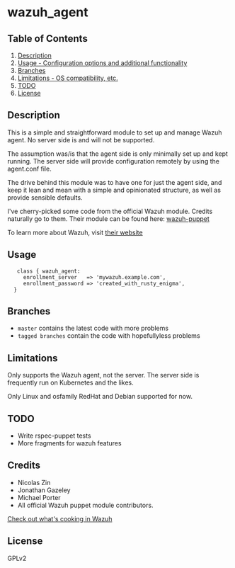 # wazuh_agent

## Table of Contents

1. [Description](#description)
1. [Usage - Configuration options and additional functionality](#usage)
1. [Branches](#branches)
1. [Limitations - OS compatibility, etc.](#limitations)
1. [TODO](#todo)
1. [License](#license)

## Description

This is a simple and straightforward module to set up and manage Wazuh
agent. No server side is and will not be supported.

The assumption was/is that the agent side is only minimally set up and kept running. The server side will provide configuration remotely by using the agent.conf file.

The drive behind this module was to have one for just the agent side, and keep it lean and mean with a simple and opinionated structure, as well as provide sensible defaults.

I've cherry-picked some code from the official Wazuh module. Credits 
naturally go to them. Their module can be found here: [wazuh-puppet](https://github.com/wazuh/wazuh-puppet)

To learn more about Wazuh, visit [their website](https://wazuh.com)

## Usage

```
   class { wazuh_agent:
     enrollment_server   => 'mywazuh.example.com',
     enrollment_password => 'created_with_rusty_enigma',
  }
```

## Branches

* ```master``` contains the latest code with more problems
* ```tagged branches``` contain the code with hopefullyless problems

## Limitations

Only supports the Wazuh agent, not the server. The server side is frequently run
on Kubernetes and the likes.

Only Linux and osfamily RedHat and Debian supported for now.

## TODO

* Write rspec-puppet tests
* More fragments for wazuh features

## Credits

* Nicolas Zin
* Jonathan Gazeley
* Michael Porter
* All official Wazuh puppet module contributors.

[Check out what's cooking in Wazuh](https://wazuh.com)

## License

GPLv2


